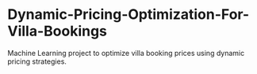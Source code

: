 # Dynamic-Pricing-Optimization-For-Villa-Bookings
Machine Learning project to optimize villa booking prices using dynamic pricing strategies.
